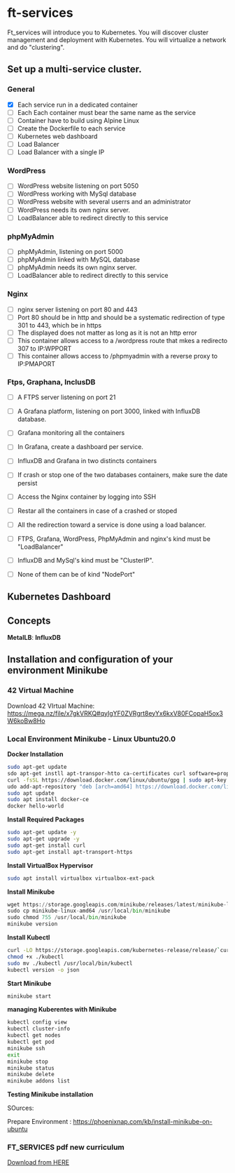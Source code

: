# ft-services
Ft_services will introduce you to Kubernetes. You will discover cluster management and deployment with Kubernetes. You will virtualize a network and do "clustering".

## Set up a multi-service cluster.


### General
- [x] Each service run in a dedicated container
- [ ] Each Each container must bear the same name as the service
- [ ] Container have to build using Alpine Linux
- [ ] Create the Dockerfile to each service
- [ ] Kubernetes web dashboard
- [ ] Load Balancer
- [ ] Load Balancer with a single IP

### WordPress
- [ ] WordPress website listening on port 5050
- [ ] WordPress working with MySql database
- [ ] WordPress website with several userrs and an administrator
- [ ] WordPress needs its own nginx server.
- [ ] LoadBalancer able to redirect directly to this service

### phpMyAdmin
- [ ] phpMyAdmin, listening on port 5000
- [ ] phpMyAdmin linked with MySQL database
- [ ] phpMyAdmin needs its own nginx server.
- [ ] LoadBalancer able to redirect directly to this service

### Nginx
- [ ] nginx server listening on port 80 and 443
- [ ] Port 80 should be in http and should be a systematic redirection of type 301 to 443, which be in https
- [ ] The displayed does not matter as long as it is not an http error
- [ ] This container allows access to a /wordpress route that mkes a redirecto 307 to IP:WPPORT
- [ ]  This container allows access to /phpmyadmin with a reverse proxy to IP:PMAPORT

### Ftps, Graphana, InclusDB
- [ ]  A FTPS server listening on port 21
- [ ]  A Grafana platform, listening on port 3000, linked with InfluxDB database.
- [ ]  Grafana monitoring all the containers
- [ ]  In Grafana, create a dashboard per service.
- [ ]  InfluxDB and Grafana in two distincts containers
- [ ]  If crash or stop one of the two databases containers, make sure the date persist
- [ ]  Access the Nginx container by logging into SSH
- [ ]  Restar all the containers in case of a crashed or stoped
- [ ]  All the redirection toward a service is done using a load balancer.
- [ ]  FTPS, Grafana, WordPress, PhpMyAdmin and nginx's kind must be "LoadBalancer"
- [ ]  InfluxDB and MySql's kind must be "ClusterIP".
- [ ]   None of them can be of kind "NodePort"


## Kubernetes Dashboard


## Concepts


**MetalLB**: 
**InfluxDB**


## Installation and configuration of your environment Minikube

### 42 Virtual Machine
Download 42 VIrtual Machine:
https://mega.nz/file/x7gkVRKQ#qyIgYF0ZVRgrt8eyYx6kxV80FCopaH5ox3W6koBw8Ho


### Local Environment Minikube - Linux Ubuntu20.0

**Docker Installation**

```bash
sudo apt-get update
sdo apt-get instll apt-transpor-htto ca-certificates curl software=propetyies-common
curl -fsSL https://download.docker.com/linux/ubuntu/gpg | sudo apt-key add -
udo add-apt-repository "deb [arch=amd64] https://download.docker.com/linux/ubuntu bionic stable"
sudo apt update
sudo apt install docker-ce
docker hello-world

```
**Install Required Packages**
```bash
sudo apt-get update -y
sudo apt-get upgrade -y
sudo apt-get install curl
sudo apt-get install apt-transport-https
```
**Install VirtualBox Hypervisor**
```bash
sudo apt install virtualbox virtualbox-ext-pack
```

**Install Minikube**
```python
wget https://storage.googleapis.com/minikube/releases/latest/minikube-linux-amd64
sudo cp minikube-linux-amd64 /usr/local/bin/minikube
sudo chmod 755 /usr/local/bin/minikube
minikube version
```

**Install Kubectl**
```bash
curl -LO https://storage.googleapis.com/kubernetes-release/release/`curl -s https://storage.googleapis.com/kubernetes-release/release/stable.txt`/bin/linux/amd64/kubectl
chmod +x ./kubectl
sudo mv ./kubectl /usr/local/bin/kubectl
kubectl version -o json
```

**Start Minikube**
```bash
minikube start
```
**managing Kuberentes with Minikube**
```bash
kubectl config view
kubectl cluster-info
kubectl get nodes
kubectl get pod
minikube ssh
exit
minikube stop
minikube status
minikube delete
minikube addons list


```

**Testing Minikube installation**



SOurces:

Prepare Environment : https://phoenixnap.com/kb/install-minikube-on-ubuntu


### FT_SERVICES pdf  new curriculum
[Download from HERE](https://drive.google.com/file/d/1x3_JV38GSzlpNDzs7W7Ewuf_xgIxw3LT/view?usp=sharing)
 

